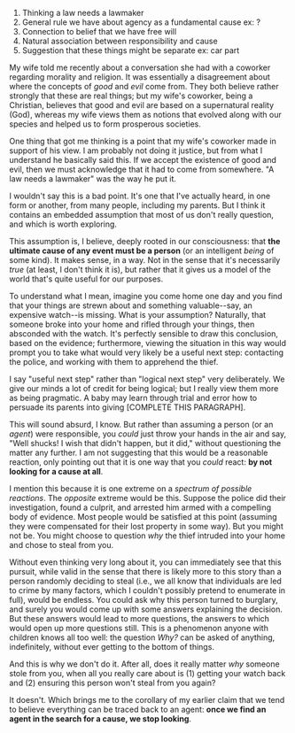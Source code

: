 1. Thinking a law needs a lawmaker
2. General rule we have about agency as a fundamental cause
  ex: ?
3. Connection to belief that we have free will
4. Natural association between responsibility and cause
5. Suggestion that these things might be separate
  ex: car part

My wife told me recently about a conversation she had with a coworker regarding morality and religion. It was essentially a disagreement about where the concepts of *good* and *evil* come from. They both believe rather strongly that these are real things; but my wife's coworker, being a Christian, believes that good and evil are based on a supernatural reality (God), whereas my wife views them as notions that evolved along with our species and helped us to form prosperous societies.

One thing that got me thinking is a point that my wife's coworker made in support of his view. I am probably not doing it justice, but from what I understand he basically said this. If we accept the existence of good and evil, then we must acknowledge that it had to come from somewhere. "A law needs a lawmaker" was the way he put it.

I wouldn't say this is a bad point. It's one that I've actually heard, in one form or another, from many people, including my parents. But I think it contains an embedded assumption that most of us don't really question, and which is worth exploring.

This assumption is, I believe, deeply rooted in our consciousness: that **the ultimate cause of any event must be a person** (or an intelligent *being* of some kind). It makes sense, in a way. Not in the sense that it's necessarily *true* (at least, I don't think it is), but rather that it gives us a model of the world that's quite useful for our purposes.

To understand what I mean, imagine you come home one day and you find that your things are strewn about and something valuable--say, an expensive watch--is missing. What is your assumption? Naturally, that someone broke into your home and rifled through your things, then absconded with the watch. It's perfectly sensible to draw this conclusion, based on the evidence; furthermore, viewing the situation in this way would prompt you to take what would very likely be a useful next step: contacting the police, and working with them to apprehend the thief.

I say "useful next step" rather than "logical next step" very deliberately. We give our minds a lot of credit for being logical; but I really view them more as being pragmatic. A baby may learn through trial and error how to persuade its parents into giving [COMPLETE THIS PARAGRAPH].

This will sound absurd, I know. But rather than assuming a person (or an *agent*) were responsible, you *could* just throw your hands in the air and say, "Well shucks! I wish that didn't happen, but it did," without questioning the matter any further. I am not suggesting that this would be a reasonable reaction, only pointing out that it is one way that you *could* react: **by not looking for a cause at all**.

I mention this because it is one extreme on a *spectrum of possible reactions*. The *opposite* extreme would be this. Suppose the police did their investigation, found a culprit, and arrested him armed with a compelling body of evidence. Most people would be satisfied at this point (assuming they were compensated for their lost property in some way). But you might not be. You might choose to question *why* the thief intruded into your home and chose to steal from you.

Without even thinking very long about it, you can immediately see that this pursuit, while valid in the sense that there is likely more to this story than a person randomly deciding to steal (i.e., we all know that individuals are led to crime by many factors, which I couldn't possibly pretend to enumerate in full), would be endless. You could ask why this person turned to burglary, and surely you would come up with some answers explaining the decision. But these answers would lead to more questions, the answers to which would open up more questions still. This is a phenomenon anyone with children knows all too well: the question *Why?* can be asked of anything, indefinitely, without ever getting to the bottom of things.

And this is why we don't do it. After all, does it really matter *why* someone stole from you, when all you really care about is (1) getting your watch back and (2) ensuring this person won't steal from you again?

It doesn't. Which brings me to the corollary of my earlier claim that we tend to believe everything can be traced back to an agent: **once we find an agent in the search for a cause, we stop looking**.